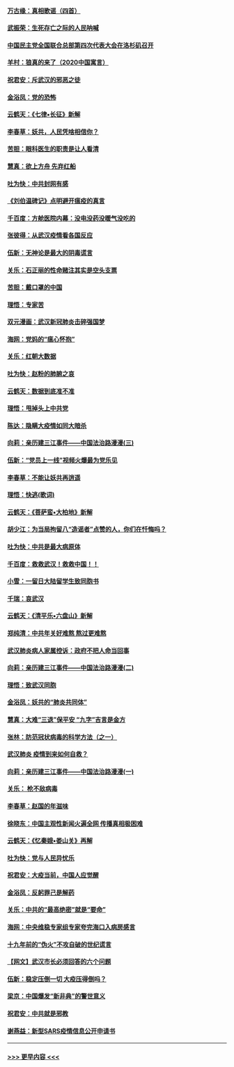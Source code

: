 #### [万古缘：真相歌谣（四首）](../pages/nsc993/n11856263.md?t=02100433) 
#### [武振荣：生死存亡之际的人民呐喊](../pages/nsc993/n11856256.md?t=02100433) 
#### [中国民主党全国联合总部第四次代表大会在洛杉矶召开](../pages/nsc993/n11856344.md?t=02100433) 
#### [羊村：狼真的来了（2020中国寓言）](../pages/nsc993/n11856229.md?t=02100433) 
#### [祝君安：斥武汉的邪恶之徒](../pages/nsc993/n11855861.md?t=02100433) 
#### [金浴凤：党的恐怖](../pages/nsc993/n11855849.md?t=02100433) 
#### [云鹤天：《七律▪长征》新解](../pages/nsc993/n11855479.md?t=02100433) 
#### [李春草：妖共，人民凭啥相信你？](../pages/nsc993/n11855196.md?t=02100433) 
#### [苦胆：眼科医生的职责是让人看清](../pages/nsc993/n11853840.md?t=02100433) 
#### [慧真：欲上方舟 先弃红船](../pages/nsc993/n11853483.md?t=02100433) 
#### [吐为快：中共封网有感](../pages/nsc993/n11852575.md?t=02100433) 
#### [《刘伯温碑记》点明避开瘟疫的真言](../pages/nsc993/n11852128.md?t=02100433) 
#### [千百度：方舱医院内幕：没电没药没暖气没吃的](../pages/nsc993/n11850211.md?t=02100433) 
#### [张彼得：从武汉疫情看各国反应](../pages/nsc993/n11850102.md?t=02100433) 
#### [伍新：无神论是最大的阴毒谎言](../pages/nsc993/n11846129.md?t=02100433) 
#### [关乐：石正丽的性命赌注其实是空头支票](../pages/nsc993/n11846109.md?t=02100433) 
#### [苦胆：戴口罩的中国](../pages/nsc993/n11845576.md?t=02100433) 
#### [理悟：专家苦](../pages/nsc993/n11845564.md?t=02100433) 
#### [双元漫画：武汉新冠肺炎击碎强国梦](../pages/nsc993/n11843320.md?t=02100433) 
#### [海网：党妈的“瘟心怀抱”](../pages/nsc993/n11840740.md?t=02100433) 
#### [关乐：红朝大数据](../pages/nsc993/n11840675.md?t=02100433) 
#### [吐为快：赵粉的肺腑之哀](../pages/nsc993/n11840618.md?t=02100433) 
#### [云鹤天：数据到底准不准](../pages/nsc993/n11840325.md?t=02100433) 
#### [理悟：甩掉头上中共党](../pages/nsc993/n11838826.md?t=02100433) 
#### [陈达：隐瞒大疫情如同大暗杀](../pages/nsc993/n11838771.md?t=02100433) 
#### [向莉：亲历建三江事件——中国法治路漫漫(三)](../pages/nsc993/n11831825.md?t=02100433) 
#### [伍新：“党员上一线”视频火爆最为党乐见](../pages/nsc993/n11838200.md?t=02100433) 
#### [李春草：不能让妖共再逍遥](../pages/nsc993/n11838102.md?t=02100433) 
#### [理悟：快逃(歌词)](../pages/nsc993/n11838083.md?t=02100433) 
#### [云鹤天：《菩萨蛮▪大柏地》新解](../pages/nsc993/n11838059.md?t=02100433) 
#### [胡少江：为当局拘留八“造谣者”点赞的人，你们在忏悔吗？](../pages/nsc993/n11836801.md?t=02100433) 
#### [吐为快：中共是最大病原体](../pages/nsc993/n11836748.md?t=02100433) 
#### [千百度：救救武汉！救救中国！！](../pages/nsc993/n11836145.md?t=02100433) 
#### [小雪：一留日大陆留学生致同胞书](../pages/nsc993/n11834624.md?t=02100433) 
#### [千瑞：哀武汉](../pages/nsc993/n11833647.md?t=02100433) 
#### [云鹤天：《清平乐▪六盘山》新解](../pages/nsc993/n11833611.md?t=02100433) 
#### [郑纯清：中共年关好难熬 熬过更难熬](../pages/nsc993/n11833489.md?t=02100433) 
#### [武汉肺炎病人家属控诉：政府不把人命当回事](../pages/nsc993/n11833205.md?t=02100433) 
#### [向莉：亲历建三江事件——中国法治路漫漫(二)](../pages/nsc993/n11829102.md?t=02100433) 
#### [理悟：致武汉同胞](../pages/nsc993/n11831522.md?t=02100433) 
#### [金浴凤：妖共的“肺炎共同体”](../pages/nsc993/n11829448.md?t=02100433) 
#### [慧真：大难“三退”保平安 “九字”吉言是金方](../pages/nsc993/n11829501.md?t=02100433) 
#### [张林：防范冠状病毒的科学方法（之一）](../pages/nsc993/n11828618.md?t=02100433) 
#### [武汉肺炎 疫情到来如何自救？](../pages/nsc993/n11827632.md?t=02100433) 
#### [向莉：亲历建三江事件——中国法治路漫漫(一)](../pages/nsc993/n11827190.md?t=02100433) 
#### [关乐： 枪不敌病毒](../pages/nsc993/n11826746.md?t=02100433) 
#### [李春草：赵国的年滋味](../pages/nsc993/n11826321.md?t=02100433) 
#### [徐晓东：中国主观性新闻火遍全网 传播真相极困难](../pages/nsc993/n11826508.md?t=02100433) 
#### [云鹤天：《忆秦娥▪娄山关》再解](../pages/nsc993/n11824682.md?t=02100433) 
#### [吐为快：党与人民异忧乐](../pages/nsc993/n11824660.md?t=02100433) 
#### [祝君安：大疫当前，中国人应觉醒](../pages/nsc993/n11821946.md?t=02100433) 
#### [金浴凤：反躬罪己是解药](../pages/nsc993/n11820280.md?t=02100433) 
#### [关乐：中共的“最高绝密”就是“要命”](../pages/nsc993/n11816946.md?t=02100433) 
#### [海网：中央维稳专家组专家夸完海口入病房感言](../pages/nsc993/n11815138.md?t=02100433) 
#### [十九年前的“伪火”不攻自破的世纪谎言](../pages/nsc993/n11813238.md?t=02100433) 
#### [【网文】武汉市长必须回答的六个问题](../pages/nsc993/n11813848.md?t=02100433) 
#### [伍新：稳定压倒一切 大疫压得倒吗？](../pages/nsc993/n11812634.md?t=02100433) 
#### [梁京：中国爆发“新非典”的警世意义](../pages/nsc993/n11812554.md?t=02100433) 
#### [祝君安：中共就是邪教](../pages/nsc993/n11812431.md?t=02100433) 
#### [谢燕益：新型SARS疫情信息公开申请书](../pages/nsc993/n11808840.md?t=02100433) 

----
#### [ >>> 更早内容 <<< ](../indexes/nsc993-earlier.md)
